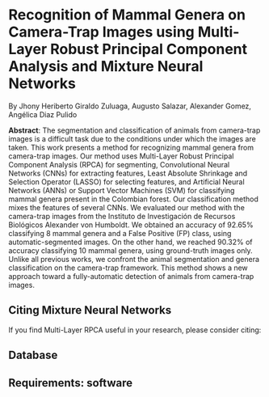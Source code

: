 # Recognition of Mammal Genera on Camera-Trap Images using Multi-Layer Robust Principal Component Analysis and Mixture Neural Networks
By Jhony Heriberto Giraldo Zuluaga, Augusto Salazar, Alexander Gomez, Angélica Diaz Pulido

**Abstract**: The segmentation and classification of animals from camera-trap images is a difficult task due to the conditions under which the images are taken. This work presents a method for recognizing mammal genera from camera-trap images. Our method uses Multi-Layer Robust Principal Component Analysis (RPCA) for segmenting, Convolutional Neural Networks (CNNs) for extracting features, Least Absolute Shrinkage and Selection Operator (LASSO) for selecting features, and Artificial Neural Networks (ANNs) or Support Vector Machines (SVM) for classifying mammal genera present in the Colombian forest. Our classification method mixes the features of several CNNs. We evaluated our method with the camera-trap images from the Instituto de Investigación de Recursos Biológicos Alexander von Humboldt. We obtained an accuracy of 92.65% classifying 8 mammal genera and a False Positive (FP) class, using automatic-segmented images. On the other hand, we reached 90.32% of accuracy classifying 10 mammal genera, using ground-truth images only. Unlike all previous works, we confront the animal segmentation and genera classification on the camera-trap framework. This method shows a new approach toward a fully-automatic detection of animals from camera-trap images.

## Citing Mixture Neural Networks

If you find Multi-Layer RPCA useful in your research, please consider citing:

## Database

## Requirements: software
